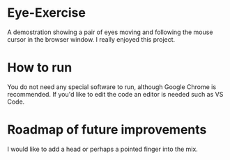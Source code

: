 # Eye-Exercise

A demostration showing a pair of eyes moving and following the mouse cursor in the browser window. I really enjoyed this project.

# How to run

You do not need any special software to run, although Google Chrome is recommended. If you'd like to edit the code an editor is needed such as VS Code.

# Roadmap of future improvements

I would like to add a head or perhaps a pointed finger into the mix.

